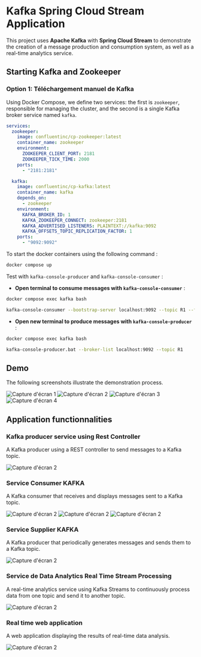 # Kafka Spring Cloud Stream Application

This project uses **Apache Kafka** with **Spring Cloud Stream** to demonstrate the creation of a message production and consumption system, as well as a real-time analytics service.



## Starting Kafka and Zookeeper

### Option 1: Téléchargement manuel de Kafka
Using Docker Compose, we define two services: the first is `zookeeper`, responsible for managing the cluster, and the second is a single Kafka broker service named `kafka`.

```yaml
services:
  zookeeper:
    image: confluentinc/cp-zookeeper:latest
    container_name: zookeeper
    environment:
      ZOOKEEPER_CLIENT_PORT: 2181
      ZOOKEEPER_TICK_TIME: 2000
    ports:
      - "2181:2181"

  kafka:
    image: confluentinc/cp-kafka:latest
    container_name: kafka
    depends_on:
      - zookeeper
    environment:
      KAFKA_BROKER_ID: 1
      KAFKA_ZOOKEEPER_CONNECT: zookeeper:2181
      KAFKA_ADVERTISED_LISTENERS: PLAINTEXT://kafka:9092
      KAFKA_OFFSETS_TOPIC_REPLICATION_FACTOR: 1
    ports:
      - "9092:9092"
```
To start the docker containers using the following command :

```bash
docker compose up
```
Test with `kafka-console-producer` and `kafka-console-consumer` :

- **Open terminal to consume messages with `kafka-console-consumer`** :
```bash
docker compose exec kafka bash

kafka-console-consumer --bootstrap-server localhost:9092 --topic R1 --from-beginning
```

- **Open new terminal to produce messages with `kafka-console-producer`** :
```bash
docker compose exec kafka bash

kafka-console-producer.bat --broker-list localhost:9092 --topic R1
```

## Demo

The following screenshots illustrate the demonstration process.

![Capture d'écran 1](docs/imgs/img.png)
![Capture d'écran 2](docs/imgs/img_1.png)
![Capture d'écran 3](docs/imgs/img_2.png)
![Capture d'écran 4](docs/imgs/img_3.png)


## Application functionnalities

### Kafka producer service using Rest Controller

A Kafka producer using a REST controller to send messages to a Kafka topic.

![Capture d'écran 2](docs/imgs/img_4.png)

### Service Consumer KAFKA
A Kafka consumer that receives and displays messages sent to a Kafka topic.

![Capture d'écran 2](docs/imgs/img_5.png)
![Capture d'écran 2](docs/imgs/img_7.png)
![Capture d'écran 2](docs/imgs/img_8.png)


### Service Supplier KAFKA
A Kafka producer that periodically generates messages and sends them to a Kafka topic.

![Capture d'écran 2](docs/imgs/img_6.png)

### Service de Data Analytics Real Time Stream Processing
A real-time analytics service using Kafka Streams to continuously process data from one topic and send it to another topic.

![Capture d'écran 2](docs/imgs/img_9.png)

### Real time web application
A web application displaying the results of real-time data analysis.

![Capture d'écran 2](docs/imgs/img_10.png)


